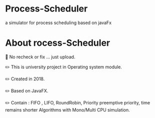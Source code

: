 # Process-Scheduler
 a simulator for process scheduling based on javaFx

# About rocess-Scheduler
 :pushpin: No recheck  or fix ... just upload.
 
 :pencil2: This is university project in Operating system module.
 
 :pencil2: Created in 2018.
 
 :pencil2: Based on JavaFX.
 
 :pencil2: Contain : FIFO , LIFO, RoundRobin, Priority preemptive priority, time remains shorter Algorithms with Mono/Multi CPU simulation.
 
 
